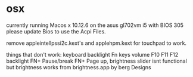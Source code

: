 # osx

currently running Macos x 10.12.6 on the asus gl702vm i5 with BIOS 305
please update Bios to use the Acpi Files.

remove appleintellpssi2c.kext's and applehpm.kext for touchpad to work.

things that don't work:
keyboard backlight 
Fn keys
volume F10 F11 F12
backlight FN+ Pause/break FN+ Page up, brightness slider isnt functional but brightness works from brightness.app by berg Designs

